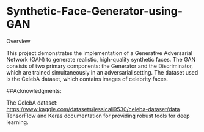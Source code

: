 # Synthetic-Face-Generator-using-GAN

Overview

This project demonstrates the implementation of a Generative Adversarial Network (GAN) to generate realistic, high-quality synthetic faces. The GAN consists of two primary components: the Generator and the Discriminator, which are trained simultaneously in an adversarial setting. The dataset used is the CelebA dataset, which contains images of celebrity faces.

##Acknowledgments:

The CelebA dataset: https://www.kaggle.com/datasets/jessicali9530/celeba-dataset/data
TensorFlow and Keras documentation for providing robust tools for deep learning.
